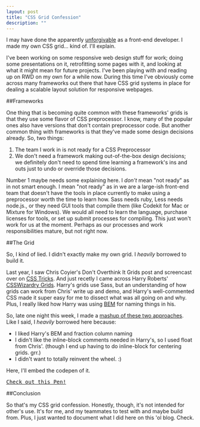 ```yaml
---
layout: post
title: "CSS Grid Confession"
description: ""
---
```

I may have done the apparently [unforgivable](http://hugogiraudel.com/2013/03/04/css-grids/) as a front-end developer. I made my own CSS grid... kind of. I'll explain.

I've been working on some responsive web design stuff for work; doing some presentations on it, retrofitting some pages with it, and looking at what it might mean for future projects. I've been playing with and reading up on RWD on my own for a while now. During this time I've obviously come across many frameworks out there that have CSS grid systems in place for dealing a scalable layout solution for responsive webpages.

##Frameworks

One thing that is becoming quite common with these frameworks' grids is that they use some flavor of CSS preprocessor. I know, many of the popular ones also have versions that don't contain preprocessor code. But another common thing with frameworks is that they've made some design decisions already. So, two things:

<ol>
	<li>The team I work in is not ready for a CSS Preprocessor</li>
	<li>We don't need a framework making out-of-the-box design decisions; we definitely don't need to spend time learning a framework's ins and outs just to undo or override those decisions.</li>
</ol>

Number 1 maybe needs some explaining here. I *don't* mean "not ready" as in not smart enough. I mean "not ready" as in we are a large-ish front-end team that doesn't have the tools in place currently to make using a preprocessor worth the time to learn how. Sass needs ruby, Less needs node.js., or they need GUI tools that compile them (like Codekit for Mac or Mixture for Windows). We would all need to learn the language, purchase licenses for tools, or set up submit processes for compiling. This just won't work for us at the moment. Perhaps as our processes and work responsibilities mature, but not right now.

##The Grid

So, I kind of lied. I didn't exactly make my own grid. I *heavily* borrowed to build it.

Last year, I saw Chris Coyier's Don't Overthink It Grids post and screencast over on [CSS Tricks](http://css-tricks.com/video-screencasts/115-dont-overthink-it-grids/). And just recetly I came across Harry Roberts' [CSSWizardry Grids](http://csswizardry.com/csswizardry-grids/). Harry's grids use Sass, but an understanding of how grids can work from Chris' write up and demo, and Harry's well-commented CSS made it super easy for me to dissect what was all going on and why. Plus, I really liked how Harry was using [BEM](http://csswizardry.com/2013/01/mindbemding-getting-your-head-round-bem-syntax/) for naming things in his. 

So, late one night this week, I made a [mashup of these two approaches](http://codepen.io/keithwyland/full/FfqGo). Like I said, I *heavily* borrowed here because:

<ul>
	<li>I liked Harry's BEM and fraction column naming</li>
	<li>I didn't like the inline-block comments needed in Harry's, so I used float from Chris'. (though I end up having to do inline-block for centering grids. grr.)</li>
	<li>I didn't want to totally reinvent the wheel. :)</li>
</ul>

Here, I'll embed the codepen of it.

<pre class="codepen" data-height="400" data-type="result" data-href="FfqGo" data-user="keithwyland" data-safe="true"><code></code><a href="http://codepen.io/keithwyland/pen/FfqGo">Check out this Pen!</a></pre>
<script async src="http://codepen.io/assets/embed/ei.js"></script>


##Conclusion

So that's my CSS grid confession. Honestly, though, it's not intended for other's use. It's for me, and my teammates to test with and maybe build from. Plus, I just wanted to document what I did here on this 'ol blog. Check.